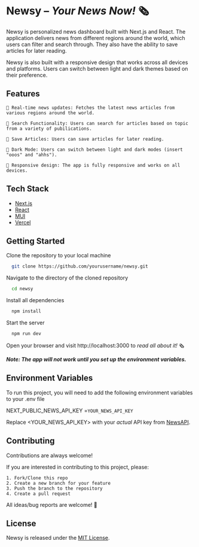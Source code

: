 # Newsy – _Your News Now!_ 🗞️

Newsy is personalized news dashboard built with Next.js and React. The application delivers news from different regions around the world, which users can filter and search through. They also have the ability to save articles for later reading.

Newsy is also built with a responsive design that works across all devices and platforms. Users can switch between light and dark themes based on their preference.

## Features

    🚨 Real-time news updates: Fetches the latest news articles from various regions around the world.

    🔎 Search Functionality: Users can search for articles based on topic from a variety of pubilications.

    💾 Save Articles: Users can save articles for later reading.

    🌝 Dark Mode: Users can switch between light and dark modes (insert "ooos" and "ahhs").

    🤳 Responsive design: The app is fully responsive and works on all devices.

## Tech Stack

- [Next.js](https://nextjs.org/)
- [React](https://reactjs.org/)
- [MUI](https://mui.com/)
- [Vercel](https://vercel.com/)

## Getting Started

Clone the repository to your local machine

```bash
  git clone https://github.com/yourusername/newsy.git
```

Navigate to the directory of the cloned repository

```bash
  cd newsy
```

Install all dependencies

```bash
  npm install
```

Start the server

```bash
  npm run dev
```

Open your browser and visit http://localhost:3000 to _read all about it!_ 🗞️

**_Note: The app will not work until you set up the environment variables._**

## Environment Variables

To run this project, you will need to add the following environment variables to your .env file

NEXT_PUBLIC_NEWS_API_KEY =`YOUR_NEWS_API_KEY`

Replace <YOUR_NEWS_API_KEY> with your _actual_ API key from [NewsAPI](https://newsapi.org/).

## Contributing

Contributions are always welcome!

If you are interested in contributing to this project, please:

    1. Fork/Clone this repo
    2. Create a new branch for your feature
    3. Push the branch to the repository
    4. Create a pull request

All ideas/bug reports are welcome! 🥰

## License

Newsy is released under the [MIT License](https://choosealicense.com/licenses/mit/).
